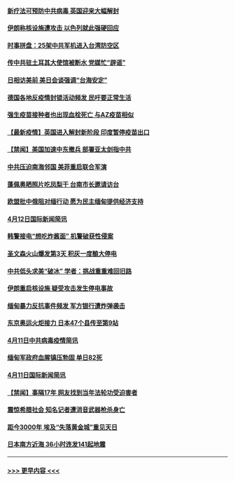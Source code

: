 #### [新疗法可预防中共病毒 英国迎来大幅解封](../pages/prog202/a103094677.md?t=04130802) 
#### [伊朗称核设施遭攻击 以色列就此强硬回应](../pages/prog202/a103094649.md?t=04130802) 
#### [时事拼盘：25架中共军机进入台湾防空区](../pages/prog202/a103094640.md?t=04130802) 
#### [传中共驻土耳其大使馆被断水 党媒忙“辟谣”](../pages/prog202/a103094548.md?t=04130802) 
#### [日相访美前 美日会谈强调“台海安定”](../pages/prog202/a103094574.md?t=04130802) 
#### [德国各地反疫情封锁活动频发 民吁要正常生活](../pages/prog202/a103094564.md?t=04130802) 
#### [强生疫苗接种者也出现血栓死亡 与AZ疫苗相似](../pages/prog202/a103094533.md?t=04130802) 
#### [【最新疫情】英国进入解封新阶段 印度暂停疫苗出口](../pages/prog202/a103094488.md?t=04130802) 
#### [【禁闻】美国加速中东撤兵 部署亚太剑指中共](../pages/prog202/a103094458.md?t=04130802) 
#### [中共压迫南海邻国 美菲重启联合军演](../pages/prog202/a103094435.md?t=04130802) 
#### [蓬佩奥晒照片吃凤梨干 台南市长邀请访台](../pages/prog202/a103094426.md?t=04130802) 
#### [欧盟批中俄阻对缅行动 愿为民主缅甸提供经济支持](../pages/prog202/a103094382.md?t=04130802) 
#### [4月12日国际新闻简讯](../pages/prog202/a103094233.md?t=04130802) 
#### [韩警接电“想吃炸酱面” 机警破获性侵案](../pages/prog202/a103094214.md?t=04130802) 
#### [圣文森火山爆发第3天 积灰一度酿大停电](../pages/prog202/a103094183.md?t=04130802) 
#### [中共低头求美“破冰” 学者：挑战重重难回旧路](../pages/prog202/a103094153.md?t=04130802) 
#### [伊朗重启核设施 疑受攻击发生停电事故](../pages/prog202/a103094103.md?t=04130802) 
#### [缅甸暴力反抗事件频发 军方银行遭炸弹袭击](../pages/prog202/a103093973.md?t=04130802) 
#### [东京奥运火炬接力 日本47个县传至第9站](../pages/prog202/a103093984.md?t=04130802) 
#### [4月11日中共病毒疫情简讯](../pages/prog202/a103093916.md?t=04130802) 
#### [缅甸军政府血腥镇压勃固 单日82死](../pages/prog202/a103093910.md?t=04130802) 
#### [4月11日国际新闻简讯](../pages/prog202/a103093892.md?t=04130802) 
#### [【禁闻】事隔17年 网友找到当年法轮功受迫害者](../pages/prog202/a103093874.md?t=04130802) 
#### [震惊希腊社会 知名记者遭消音武器枪杀身亡](../pages/prog202/a103093832.md?t=04130802) 
#### [距今3000年 埃及“失落黄金城”重见天日](../pages/prog202/a103093805.md?t=04130802) 
#### [日本南方近海 36小时连发141起地震](../pages/prog202/a103093794.md?t=04130802) 

----
#### [ >>> 更早内容 <<< ](../indexes/prog202-earlier.md)
